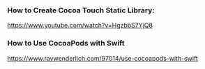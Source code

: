 ### How to Create Cocoa Touch Static Library:

https://www.youtube.com/watch?v=HgzbbS7YjQ8

### How to Use CocoaPods with Swift

https://www.raywenderlich.com/97014/use-cocoapods-with-swift